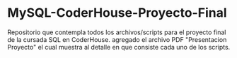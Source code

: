 # MySQL-CoderHouse-Proyecto-Final
Repositorio que contempla todos los archivos/scripts para el proyecto final de la cursada SQL en CoderHouse.
agregado el archivo PDF "Presentacion Proyecto" el cual muestra al detalle en que consiste cada uno de los scripts.
